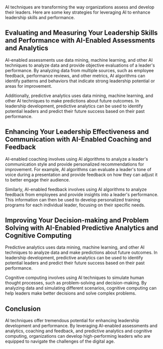 

AI techniques are transforming the way organizations assess and develop their leaders. Here are some key strategies for leveraging AI to enhance leadership skills and performance.

Evaluating and Measuring Your Leadership Skills and Performance with AI-Enabled Assessments and Analytics
---------------------------------------------------------------------------------------------------------

AI-enabled assessments use data mining, machine learning, and other AI techniques to analyze data and provide objective evaluations of a leader's performance. By analyzing data from multiple sources, such as employee feedback, performance reviews, and other metrics, AI algorithms can identify patterns and behaviors that indicate strong leadership potential or areas for improvement.

Additionally, predictive analytics uses data mining, machine learning, and other AI techniques to make predictions about future outcomes. In leadership development, predictive analytics can be used to identify potential leaders and predict their future success based on their past performance.

Enhancing Your Leadership Effectiveness and Communication with AI-Enabled Coaching and Feedback
-----------------------------------------------------------------------------------------------

AI-enabled coaching involves using AI algorithms to analyze a leader's communication style and provide personalized recommendations for improvement. For example, AI algorithms can evaluate a leader's tone of voice during a presentation and provide feedback on how they can adjust it to better engage their audience.

Similarly, AI-enabled feedback involves using AI algorithms to analyze feedback from employees and provide insights into a leader's performance. This information can then be used to develop personalized training programs for each individual leader, focusing on their specific needs.

Improving Your Decision-making and Problem Solving with AI-Enabled Predictive Analytics and Cognitive Computing
---------------------------------------------------------------------------------------------------------------

Predictive analytics uses data mining, machine learning, and other AI techniques to analyze data and make predictions about future outcomes. In leadership development, predictive analytics can be used to identify potential leaders and predict their future success based on their past performance.

Cognitive computing involves using AI techniques to simulate human thought processes, such as problem-solving and decision-making. By analyzing data and simulating different scenarios, cognitive computing can help leaders make better decisions and solve complex problems.

Conclusion
----------

AI techniques offer tremendous potential for enhancing leadership development and performance. By leveraging AI-enabled assessments and analytics, coaching and feedback, and predictive analytics and cognitive computing, organizations can develop high-performing leaders who are equipped to navigate the challenges of the digital age.
